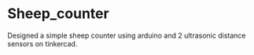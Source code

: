 # Sheep_counter
Designed a simple sheep counter using arduino and 2 ultrasonic distance sensors on tinkercad.
